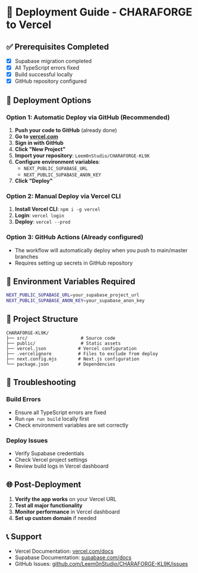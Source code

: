 # 🚀 Deployment Guide - CHARAFORGE to Vercel

## ✅ Prerequisites Completed
- [x] Supabase migration completed
- [x] All TypeScript errors fixed
- [x] Build successful locally
- [x] GitHub repository configured

## 🎯 Deployment Options

### Option 1: Automatic Deploy via GitHub (Recommended)
1. **Push your code to GitHub** (already done)
2. **Go to [vercel.com](https://vercel.com)**
3. **Sign in with GitHub**
4. **Click "New Project"**
5. **Import your repository**: `Leem0nStudio/CHARAFORGE-KL9K`
6. **Configure environment variables**:
   - `NEXT_PUBLIC_SUPABASE_URL`
   - `NEXT_PUBLIC_SUPABASE_ANON_KEY`
7. **Click "Deploy"**

### Option 2: Manual Deploy via Vercel CLI
1. **Install Vercel CLI**: `npm i -g vercel`
2. **Login**: `vercel login`
3. **Deploy**: `vercel --prod`

### Option 3: GitHub Actions (Already configured)
- The workflow will automatically deploy when you push to main/master branches
- Requires setting up secrets in GitHub repository

## 🔧 Environment Variables Required

```bash
NEXT_PUBLIC_SUPABASE_URL=your_supabase_project_url
NEXT_PUBLIC_SUPABASE_ANON_KEY=your_supabase_anon_key
```

## 📁 Project Structure
```
CHARAFORGE-KL9K/
├── src/                    # Source code
├── public/                 # Static assets
├── vercel.json            # Vercel configuration
├── .vercelignore          # Files to exclude from deploy
├── next.config.mjs        # Next.js configuration
└── package.json           # Dependencies
```

## 🚨 Troubleshooting

### Build Errors
- Ensure all TypeScript errors are fixed
- Run `npm run build` locally first
- Check environment variables are set correctly

### Deploy Issues
- Verify Supabase credentials
- Check Vercel project settings
- Review build logs in Vercel dashboard

## 🌐 Post-Deployment
1. **Verify the app works** on your Vercel URL
2. **Test all major functionality**
3. **Monitor performance** in Vercel dashboard
4. **Set up custom domain** if needed

## 📞 Support
- Vercel Documentation: [vercel.com/docs](https://vercel.com/docs)
- Supabase Documentation: [supabase.com/docs](https://supabase.com/docs)
- GitHub Issues: [github.com/Leem0nStudio/CHARAFORGE-KL9K/issues](https://github.com/Leem0nStudio/CHARAFORGE-KL9K/issues)